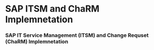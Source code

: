 # SAP ITSM and ChaRM Implemnetation 
### SAP IT Service Management (ITSM) and Change Requset (ChaRM) Implemnetation

